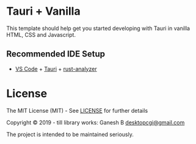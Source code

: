 # Tauri + Vanilla

This template should help get you started developing with Tauri in vanilla HTML, CSS and Javascript.


## Recommended IDE Setup

- [VS Code](https://code.visualstudio.com/) + [Tauri](https://marketplace.visualstudio.com/items?itemName=tauri-apps.tauri-vscode) + [rust-analyzer](https://marketplace.visualstudio.com/items?itemName=rust-lang.rust-analyzer)



# License

The MIT License (MIT) - See [LICENSE](./LICENSE) for further details


Copyright © 2019 - till library works:
    Ganesh B <desktopcgi@gmail.com>

The project is intended to be maintained seriously.
<!-- Consider latest version feature: https://api.github.com/repos/DEDAjs/deda-service-manager/releases/latest -->
